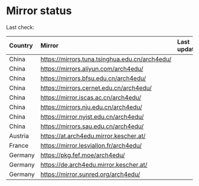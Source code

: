 <script src="./time.js"></script>
# Mirror status
Last check: <script type="text/javascript">localize(1736608839.4735093);</script>

|Country|Mirror|Last update|
|:------|:-----|:----------|
|China|https://mirrors.tuna.tsinghua.edu.cn/arch4edu/|<script type="text/javascript">localize(1736578142);</script>|
|China|https://mirrors.aliyun.com/arch4edu/|<script type="text/javascript">localize(1736578142);</script>|
|China|https://mirrors.bfsu.edu.cn/arch4edu/|<script type="text/javascript">localize(1736578142);</script>|
|China|https://mirrors.cernet.edu.cn/arch4edu/|<script type="text/javascript">localize(1736578142);</script>|
|China|https://mirror.iscas.ac.cn/arch4edu/|<script type="text/javascript">localize(1736578142);</script>|
|China|https://mirrors.nju.edu.cn/arch4edu/|<script type="text/javascript">localize(1736491310);</script>|
|China|https://mirror.nyist.edu.cn/arch4edu/|<script type="text/javascript">localize(1736578142);</script>|
|China|https://mirrors.sau.edu.cn/arch4edu/|<script type="text/javascript">localize(1731653531);</script>|
|Austria|https://at.arch4edu.mirror.kescher.at/|<script type="text/javascript">localize(1736578142);</script>|
|France|https://mirror.lesviallon.fr/arch4edu/|<script type="text/javascript">localize(1736534905);</script>|
|Germany|https://pkg.fef.moe/arch4edu/|<script type="text/javascript">localize(1736578142);</script>|
|Germany|https://de.arch4edu.mirror.kescher.at/|<script type="text/javascript">localize(1736578142);</script>|
|Germany|https://mirror.sunred.org/arch4edu/|<script type="text/javascript">localize(1736578142);</script>|

<script src="./tablefilter/tablefilter.js"></script>
<script src="./table.js"></script>